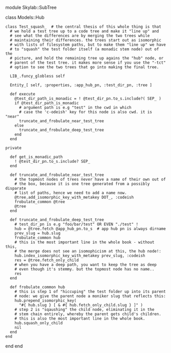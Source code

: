 module Skylab::SubTree

  class Models::Hub

    class Test_squash_  # the central thesis of this whole thing is that
      # we hold a test tree up to a code tree and make it "line up" and
      # see what the differences are by merging the two trees while
      # maintaining their differences. the trees start out as isomorphic
      # with lists of filesystem paths, but to make them "line up" we have
      # to "squash" the test folder itself (a monadic stem node) out of the
      # picture, and hold the remaining tree up agains the "hub" node, or
      # parent of the test tree. it makes more sense if you use the "-tct"
      # option to see the two trees that go into making the final tree.

      LIB_.funcy_globless self

      Entity_[ self, :properties, :app_hub_pn, :test_dir_pn, :tree ]

      def execute
        @test_dir_path_is_monadic = ! @test_dir_pn.to_s.include?( SEP_ )
        if @test_dir_path_is_monadic
          # argument path is e.g "test" in the cwd in which
          # case the 'c-odeish' key for this node is also cwd. it is "near"
          truncate_and_frobulate_near_test_tree
        else
          truncate_and_frobulate_deep_test_tree
        end
      end

    private

      def get_is_monadic_path
        ! @test_dir_pn.to_s.include? SEP_
      end

      def truncate_and_frobulate_near_test_tree
        # the topmost nodes of trees never have a name of their own out of
        # the box, because it is one tree generated from a possibly disparate
        # list of paths, hence we need to add a name now.
        @tree.add_isomorphic_key_with_metakey DOT_, :codeish
        frobulate_common @tree
        @tree
      end

      def truncate_and_frobulate_deep_test_tree
        # test_dir_pn is e.g "foo/bar/test" OR EVEN "./test" !
        hub = @tree.fetch @app_hub_pn.to_s  # app hub pn is always dirname
        prev_slug = hub.slug
        frobulate_common hub
        # this is the most important line in the whole book - without this,
        # the merge does not see an isomophicism at this, the hub node!:
        hub.index_isomorphic_key_with_metakey prev_slug, :codeish
        res = @tree.fetch_only_child
        # when you have a deep path, you want to keep the tree as deep
        # even though it's stemmy. but the topmost node has no name..
        res
      end

      def frobulate_common hub
        # this is step 1 of "hiccuping" the test folder up into its parent
        # node: we give the parent node a moniker slug that reflects this:
        hub.prepend_isomorphic_key(
          "#{ hub.slug } [ & #{ hub.fetch_only_child.slug } ]" )
        # step 2 is "sqaushing" the child node, eliminating it in the
        # stem chain entirely, whereby the parent gets child's children.
        # this is also the most important line in the whole book.
        hub.squash_only_child
        nil
      end
    end
  end
end
